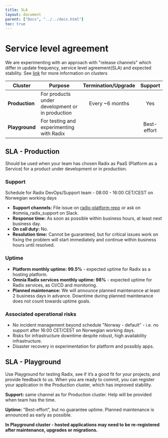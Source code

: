 ```yaml
---
title: SLA
layout: document
parent: ["Docs", "../../docs.html"]
toc: true
---
```



# Service level agreement

We are experimenting with an approach with "release channels" which differ in update frequency, service level agreement(SLA) and expected stability. See [link](/public-site/site/guides/getting-started/index.md#the-radix-clusters) for more information on clusters

|    Cluster            |             Purpose                              |      Termination/Upgrade    |   Support    |     
|-----------------------|--------------------------------------------------|:---------------------------:|:------------:|
| **Production**        | For products under development or in production       | Every ~6 months             | Yes          |   
| **Playground**        | For testing and experimenting with Radix     |                             | Best-effort  |  

## SLA - Production 

Should be used when your team has chosen Radix as PaaS (Platform as a Service) for a product under development or in production. 

### Support

Schedule for Radix DevOps/Support team - 08:00 - 16:00 CET/CEST on Norwegian working days
  * **Support channels:** File issue on [radix-platform repo](https://github.com/equinor/radix-platform/issues) or ask on #omnia_radix_support on Slack.  
  * **Response time:** As soon as possible within business hours, at least next business day. 
  * **On call duty:** No.
  * **Resolution time:** Cannot be guaranteed, but for critical issues work on fixing the problem will start immediately and continue within business hours until resolved.


### Uptime

  * **Platform monthly uptime: 99.5%** - expected uptime for Radix as a hosting platform. 
  * **Omnia Radix services monthly uptime: 98%** - expected uptime for Radix services, as CI/CD and monitoring. 
  * **Planned maintenance:** We will announce planned maintenance at least 2 business days in advance. Downtime during planned maintenance does not count towards uptime goals.
  
### Associated operational risks
- No incident management beyond schedule "Norway - default" - i.e. no support after 16:00 CET/CEST on Norwegian working days.
- Risks for infrastructure downtime despite robust, high availability infrastructure.
- Disaster recovery in experimentation for platform and possibly apps.


## SLA - Playground

Use Playground for testing Radix, see if it’s a good fit for your projects, and provide feedback to us. When you are ready to commit, you can register your application in the Production cluster, which has improved stability.

**Support:** same channel as for Production cluster. Help will be provided when team has the time. 

**Uptime:** "Best-effort", but no guarantee uptime. Planned maintenance is announced as early as possible. 

**In Playground cluster - hosted applications may need to be re-registered after maintenance, upgrades or migrations.**

